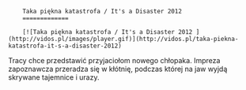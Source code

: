
        Taka piękna katastrofa / It's a Disaster 2012 
        =============
        
        [![Taka piękna katastrofa / It's a Disaster 2012 ](http://vidos.pl/images/player.gif)](http://vidos.pl/taka-piekna-katastrofa-it-s-a-disaster-2012)
        
        
 Tracy chce przedstawić przyjaciołom nowego chłopaka. Impreza zapoznawcza przeradza się w kłótnię, podczas której na jaw wyjdą skrywane tajemnice i urazy.  
    